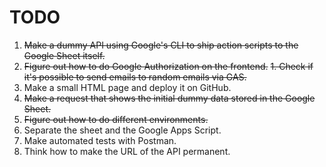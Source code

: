 # TODO

1. ~~Make a dummy API using Google's CLI to ship action scripts to the Google Sheet itself.~~
2. ~~Figure out how to do Google Authorization on the frontend.~~
  ~~1. Check if it's possible to send emails to random emails via GAS.~~
3. Make a small HTML page and deploy it on GitHub.
4. ~~Make a request that shows the initial dummy data stored in the Google Sheet.~~
5. ~~Figure out how to do different environments.~~
6. Separate the sheet and the Google Apps Script.
7. Make automated tests with Postman.
8. Think how to make the URL of the API permanent.

